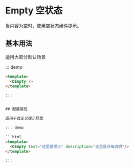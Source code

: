 
# Empty 空状态

当内容为空时，使用空状态组件提示。

## 基本用法

适用大部分默认场景

::: demo

```html
<template>
  <DEmpty />
</template>

:::


## 配置属性

适用于自定义提示场景

::: demo

```html
<template>
  <DEmpty text="这里是提示" description="这里是详细说明"/>
</template>

:::